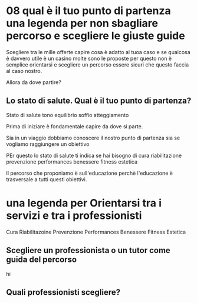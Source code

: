 # 08  qual è il tuo punto di partenza una legenda per non sbagliare percorso e scegliere le giuste guide 


Scegliere tra le mille offerte capire cosa è adatto al tuoa caso e se qualcosa è davvero utile  è un casino molte sono le proposte per questo non è semplice orientarsi e scegliere un percorso essere sicuri che questo faccia al caso nostro. 

Allora da dove partire? 

## Lo stato di salute. Qual è il tuo punto di partenza?



Stato di salute tono equilibrio soffio atteggiamento 

Prima di iniziare è fondamentale capire da dove si parte.

Sia in un viaggio dobbiamo conoscere il nostro punto di partenza sia se vogliamo raggiungere un obiettivo 

PEr questo lo stato di salute
ti indica 
se hai bisogno di cura riabilitazione prevenzione performances benessere fitness estetica 

Il percorso che proponiamo è sull'educazione perchè l'educazione è trasversale a tutti questi obiettivi.



# una legenda per Orientarsi tra i servizi e tra i professionisti 


Cura 
Riabilitazoine
Prevenzione
Performances
Benessere
Fitness
Estetica


##  Scegliere un professionista o un tutor come guida del percorso

hi

##  Quali professionisti scegliere?






<!--stackedit_data:
eyJoaXN0b3J5IjpbLTc2MjI3MjM1MiwtMTIzMjUxOTA2NCwxMj
Y2OTEzNzQwLC0xNjY4MzUwNDk4LC0xNjk5NzE2MDUsLTEyNTM2
OTU4NzcsLTE0NDQ1MDczMTQsLTE4NjkyODY5MTAsNzY0MjQ1Mj
YyLDUzMTA4NTU5MV19
-->